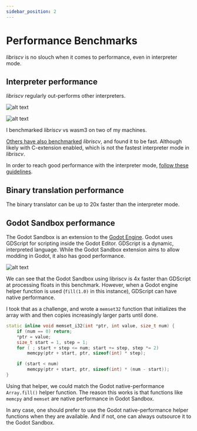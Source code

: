 ```yaml
---
sidebar_position: 2
---
```


# Performance Benchmarks

_libriscv_ is no slouch when it comes to performance, even in interpreter mode.

## Interpreter performance

_libriscv_ regularly out-performs other interpreters.

![alt text](/img/performance/CoreMark_1.0_Interpreted_wasm3_vs_interpreted_libriscv.png)

![alt text](/img/performance/STREAM_memory_wasm3_vs_libriscv_(no_SIMD).png)

I benchmarked _libriscv_ vs wasm3 on two of my machines.

[Others have also benchmarked](https://github.com/sysprog21/rv32emu/issues/288) _libriscv_, and found it to be fast. Although likely with C-extension enabled, which is not the fastest interpreter mode in _libriscv_.

In order to reach good performance with the interpreter mode, [follow these guidelines](https://github.com/libriscv/libriscv?tab=readme-ov-file#interpreter-performance-settings).


## Binary translation performance

The binary translator can be up to 20x faster than the interpreter mode.


## Godot Sandbox performance

The Godot Sandbox is an extension to the [Godot Engine](https://godotengine.org/). Godot uses GDScript for scripting inside the Godot Editor. GDScript is a dynamic, interpreted language. While the Godot Sandbox extension aims to allow modding in Godot, it also has good performance.

![alt text](/img/performance/100k-floats.png)

We can see that the Godot Sandbox using libriscv is 4x faster than GDScript at processing floats in this benchmark. However, when a Godot engine helper function is used (`fill(1.0)` in this instance), GDScript can have native performance.

I took that as a challenge, and wrote a `memset32` function that initializes the array with and then copies increasingly larger parts until done.
```cpp
static inline void memset_i32(int *ptr, int value, size_t num) {
	if (num == 0) return;
	*ptr = value;
	size_t start = 1, step = 1;
	for ( ; start + step <= num; start += step, step *= 2)
		memcpy(ptr + start, ptr, sizeof(int) * step);

	if (start < num)
		memcpy(ptr + start, ptr, sizeof(int) * (num - start));
}
```
Using that helper, we could match the Godot native-performance `Array.fill()` helper function. The reason this works is that functions like `memcpy` and `memset` are native performance in Godot Sandbox.

In any case, one should prefer to use the Godot native-performance helper functions when they are available. And if not, one can always outsource it to the Godot Sandbox.
